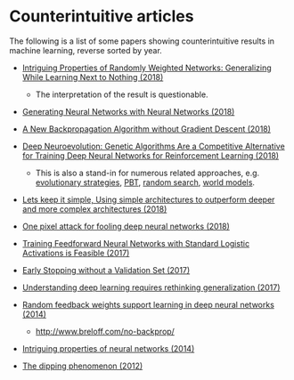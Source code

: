 # Counterintuitive articles

The following is a list of some papers showing counterintuitive results in machine learning, reverse sorted by year.
<!-- Free papers only-->

* [Intriguing Properties of Randomly Weighted Networks: Generalizing While Learning Next to Nothing (2018)](https://arxiv.org/abs/1802.00844)
  * The interpretation of the result is questionable.

* [Generating Neural Networks with Neural Networks (2018)](https://arxiv.org/abs/1801.01952)

* [A New Backpropagation Algorithm without Gradient Descent (2018)](https://arxiv.org/abs/1802.00027)

* [Deep Neuroevolution: Genetic Algorithms Are a Competitive Alternative for Training Deep Neural Networks for Reinforcement Learning (2018)](https://arxiv.org/abs/1712.06567)
  * This is also a stand-in for numerous related approaches, e.g. [evolutionary strategies](https://arxiv.org/abs/1703.03864), [PBT](https://arxiv.org/abs/1711.09846), [random search](https://arxiv.org/abs/1803.07055), [world models](https://arxiv.org/abs/1803.10122).

* [Lets keep it simple, Using simple architectures to outperform deeper and more complex architectures (2018)](https://arxiv.org/abs/1608.06037)

* [One pixel attack for fooling deep neural networks (2018)](https://arxiv.org/abs/1710.08864)

* [Training Feedforward Neural Networks with Standard Logistic Activations is Feasible (2017)](https://arxiv.org/abs/1710.01013)

* [Early Stopping without a Validation Set (2017)](https://arxiv.org/abs/1703.09580)

* [Understanding deep learning requires rethinking generalization (2017)](https://arxiv.org/abs/1611.03530)

* [Random feedback weights support learning in deep neural networks (2014)](https://arxiv.org/abs/1411.0247)
  * http://www.breloff.com/no-backprop/

* [Intriguing properties of neural networks (2014)](https://arxiv.org/abs/1312.6199)

* [The dipping phenomenon (2012)](https://www.semanticscholar.org/paper/The-Dipping-Phenomenon-Loog-Duin/f9ce91b1b046af38b63f2e079a0442c6c6364cf6)
